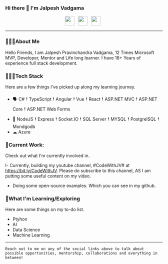 ### Hi there 👋 I'm Jalpesh Vadgama

<p align='center'>
<a href="mailto:jalpesh.vadgama@gmail.com"><img height="30" src="https://raw.githubusercontent.com/iansmathew/iansmathew/master/assets/icon_email.png"></a>&nbsp;&nbsp;
<a href="https://www.linkedin.com/in/jalpeshvadgama/"><img height="30" src="https://raw.githubusercontent.com/iansmathew/iansmathew/master/assets/icon_linkedin.png"></a>&nbsp;&nbsp;
<a href="https://twitter.com/Jalpesh"><img height="30" src="https://raw.githubusercontent.com/iansmathew/iansmathew/master/assets/icon_twitter.png"></a>&nbsp;&nbsp;
</p>

---

### 🙋🏽‍♂️About Me

<p>Hello Friends, I am Jalpesh Pravinchandra Vadgama, 12 Times Microsoft MVP, Developer, Mentor and Life long learner. I have 18+ Years of experience full stack development.  </p>

### 👨🏽‍💻Tech Stack

<p>
Here are a few things I've picked up along my learning journey.
</p>

- 🗣 C# 𒑰 TypeScript 𒑰 Angular 𒑰 Vue 𒑰 React 𒑰 ASP.NET MVC 𒑰 ASP.NET Core 𒑰 ASP.NET Web Forms
- 🎒 NodeJS 𒑰 Express 𒑰 Socket.IO 𒑰 SQL Server 𒑰 MYSQL 𒑰 PostgrelSQL 𒑰 Mondgodb
- ☁ Azure


### 🚧Current Work:

<p>
Check out what I'm currently involved in.

I- Currently, building my youtube channel, #CodeWithJV# at https://bit.ly/CodeWithJV. Please do subscribe to this channel, AS I am putting some useful content on my video. 
- Doing some open-source examples. Which you can see in my github.

</p>

### 🌱What I'm Learning/Exploring

Here are some things on my to-do list.

- Ptyhon 
- AI
- Data Science
- Machine Learning 

---

`Reach out to me on any of the social links above to talk about possible opportunities, mentorship, collaborations and everything in between!`


